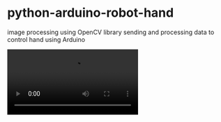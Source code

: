 # python-arduino-robot-hand

image processing using OpenCV library 
sending and processing data to control hand using Arduino

![](.\1.mp4)

